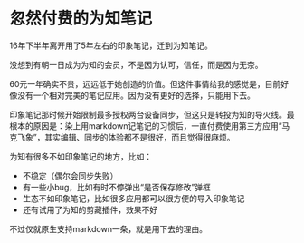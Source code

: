 # 忽然付费的为知笔记


16年下半年离开用了5年左右的印象笔记，迁到为知笔记。

没想到有朝一日成为为知的会员，不是因为认可，信任，而是因为无奈。


60元一年确实不贵，远远低于她创造的价值。但这件事情给我的感觉是，目前好像没有一个相对完美的笔记应用。因为没有更好的选择，只能用下去。


印象笔记那时候开始限制最多授权两台设备同步，但这只是转投为知的导火线。最根本的原因是：染上用markdown记笔记的习惯后，一直付费使用第三方应用“马克飞象”，其实编辑、同步的体验都不是很好，而且觉得很麻烦。

为知有很多不如印象笔记的地方，比如：

- 不稳定（偶尔会同步失败）
- 有一些小bug，比如有时不停弹出“是否保存修改”弹框
- 生态不如印象笔记，比如很多应用都可以很方便的导入印象笔记
- 还有试用了为知的剪藏插件，效果不好

不过仅就原生支持markdown一条，就是用下去的理由。